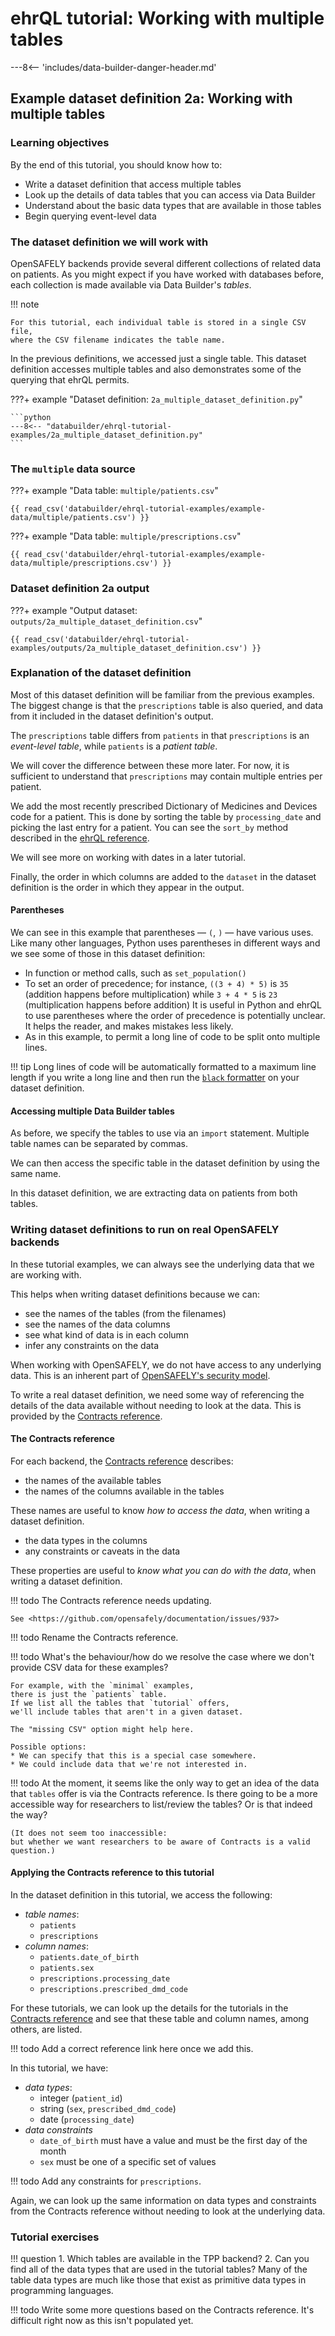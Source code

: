 # ehrQL tutorial: Working with multiple tables

---8<-- 'includes/data-builder-danger-header.md'

## Example dataset definition 2a: Working with multiple tables

### Learning objectives

By the end of this tutorial, you should know how to:

* Write a dataset definition that access multiple tables
* Look up the details of data tables that you can access via Data Builder
* Understand about the basic data types that are available in those tables
* Begin querying event-level data

### The dataset definition we will work with

OpenSAFELY backends provide several different collections of related data on patients.
As you might expect if you have worked with databases before,
each collection is made available via Data Builder's *tables*.

!!! note

    For this tutorial, each individual table is stored in a single CSV file,
    where the CSV filename indicates the table name.

In the previous definitions, we accessed just a single table.
This dataset definition accesses multiple tables
and also demonstrates some of the querying that ehrQL permits.

???+ example "Dataset definition: `2a_multiple_dataset_definition.py`"

    ```python
    ---8<-- "databuilder/ehrql-tutorial-examples/2a_multiple_dataset_definition.py"
    ```

### The `multiple` data source

???+ example "Data table: `multiple/patients.csv`"

    {{ read_csv('databuilder/ehrql-tutorial-examples/example-data/multiple/patients.csv') }}

???+ example "Data table: `multiple/prescriptions.csv`"

    {{ read_csv('databuilder/ehrql-tutorial-examples/example-data/multiple/prescriptions.csv') }}

### Dataset definition 2a output

???+ example "Output dataset: `outputs/2a_multiple_dataset_definition.csv`"

    {{ read_csv('databuilder/ehrql-tutorial-examples/outputs/2a_multiple_dataset_definition.csv') }}

### Explanation of the dataset definition

Most of this dataset definition will be familiar from the previous examples.
The biggest change is that the `prescriptions` table is also queried,
and data from it included in the dataset definition's output.

The `prescriptions` table differs from `patients`
in that `prescriptions` is an *event-level table*,
while `patients` is a *patient table*.

We will cover the difference between these more later.
For now, it is sufficient to understand that `prescriptions` may contain multiple entries per patient.

We add the most recently prescribed Dictionary of Medicines and Devices code for a patient.
This is done by sorting the table by `processing_date` and picking the last entry for a patient.
You can see the `sort_by` method described in the [ehrQL reference](ehrql-reference.md#212-sort-by-column-pick-last).

We will see more on working with dates in a later tutorial.

Finally, the order in which columns are added to the `dataset` in the dataset definition is the order in which they appear in the output.

#### Parentheses

We can see in this example that parentheses — `(`, `)` — have various uses.
Like many other languages, Python uses parentheses in different ways
and we see some of those in this dataset definition:

* In function or method calls,
  such as `set_population()`
* To set an order of precedence;
  for instance, `((3 + 4) * 5)` is `35`
  (addition happens before multiplication)
  while `3 + 4 * 5` is `23`
  (multiplication happens before addition)
  It is useful in Python and ehrQL to use parentheses where the order of precedence is potentially unclear.
  It helps the reader, and makes mistakes less likely.
* As in this example,
  to permit a long line of code to be split onto multiple lines.

!!! tip
    Long lines of code will be automatically formatted to a maximum line length
    if you write a long line
    and then run the [`black` formatter](ehrql-new-tutorial-intro.md#text-editor) on your dataset definition.

#### Accessing multiple Data Builder tables

As before, we specify the tables to use via an `import` statement.
Multiple table names can be separated by commas.

We can then access the specific table in the dataset definition
by using the same name.

In this dataset definition,
we are extracting data on patients from both tables.

### Writing dataset definitions to run on real OpenSAFELY backends

In these tutorial examples,
we can always see the underlying data that we are working with.

This helps when writing dataset definitions because we can:

* see the names of the tables (from the filenames)
* see the names of the data columns
* see what kind of data is in each column
* infer any constraints on the data

When working with OpenSAFELY,
we do not have access to any underlying data.
This is an inherent part of [OpenSAFELY's security model](security-levels.md).

To write a real dataset definition,
we need some way of referencing the details of the data available
without needing to look at the data.
This is provided by the [Contracts reference](contracts-reference.md).

#### The Contracts reference

For each backend, the [Contracts reference](contracts-reference.md) describes:

* the names of the available tables
* the names of the columns available in the tables

These names are useful to know *how to access the data*,
when writing a dataset definition.

* the data types in the columns
* any constraints or caveats in the data

These properties are useful to *know what you can do with the data*,
when writing a dataset definition.

!!! todo
    The Contracts reference needs updating.

    See <https://github.com/opensafely/documentation/issues/937>

!!! todo
    Rename the Contracts reference.

!!! todo
    What's the behaviour/how do we resolve the case where we don't provide CSV data for these examples?

    For example, with the `minimal` examples,
    there is just the `patients` table.
    If we list all the tables that `tutorial` offers,
    we'll include tables that aren't in a given dataset.

    The "missing CSV" option might help here.

    Possible options:
    * We can specify that this is a special case somewhere.
    * We could include data that we're not interested in.

!!! todo
    At the moment, it seems like the only way to get an idea of the data that `tables` offer is via the Contracts reference.
    Is there going to be a more accessible way for researchers to list/review the tables?
    Or is that indeed the way?

    (It does not seem too inaccessible:
    but whether we want researchers to be aware of Contracts is a valid question.)

#### Applying the Contracts reference to this tutorial

In the dataset definition in this tutorial,
we access the following:

* *table names*:
    * `patients`
    * `prescriptions`
* *column names*:
    * `patients.date_of_birth`
    * `patients.sex`
    * `prescriptions.processing_date`
    * `prescriptions.prescribed_dmd_code`

For these tutorials,
we can look up the details for the tutorials in the [Contracts reference](contracts-reference.md)
and see that these table and column names, among others, are listed.

!!! todo
    Add a correct reference link here once we add this.

In this tutorial,
we have:

* *data types*:
    * integer (`patient_id`)
    * string (`sex`, `prescribed_dmd_code`)
    * date (`processing_date`)
* *data constraints*
    * `date_of_birth` must have a value and must be the first day of the month
    * `sex` must be one of a specific set of values

!!! todo
    Add any constraints for `prescriptions`.

Again, we can look up the same information on data types and constraints
from the Contracts reference
without needing to look at the underlying data.

### Tutorial exercises

!!! question
    1. Which tables are available in the TPP backend?
    2. Can you find all of the data types that are used in the tutorial tables?
       Many of the table data types are much like those that exist as primitive data types in programming languages.

!!! todo
    Write some more questions based on the Contracts reference.
    It's difficult right now as this isn't populated yet.
